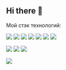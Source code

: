 ## Hi there 👋

Мой стэк технологий:

<img src="https://img.shields.io/badge/Python-1E90FF?style=for-the-badge&logo=python&logoColor=FFFF00"/> <img src="https://img.shields.io/badge/jupyter-FFFFFF?style=for-the-badge&logo=jupyter&logoColor=FFA500"/>
<img src="https://img.shields.io/badge/pandas-FFFFFF?style=for-the-badge&logo=pandas&logoColor=150458"/>
<img src="https://img.shields.io/badge/numpy-C0C0C0?style=for-the-badge&logo=numpy&logoColor=013243"/>
<img src="https://img.shields.io/badge/scipy-C0C0C0?style=for-the-badge&logo=scipy&logoColor=8CAAE6"/>
<img src="https://img.shields.io/badge/plotly-C0C0C0?style=for-the-badge&logo=plotly&logoColor=3F4F75"/>
<img src="https://img.shields.io/badge/seaborn-4169E1?style=for-the-badge&logo=seaborn&logoColor=4169E1"/>


<img src="https://img.shields.io/badge/postgresql-1E90FF?style=for-the-badge&logo=postgresql&logoColor=0000CD"/> <img src="https://img.shields.io/badge/sqlalchemy-FFFFFF?style=for-the-badge&logo=sqlalchemy&logoColor=D71F00"/>
<img src="https://img.shields.io/badge/mysql-FFA500?style=for-the-badge&logo=mysql&logoColor=4682B4"/>

<img src="https://img.shields.io/badge/НИЯУ МИФИ-000000?style=for-the-badge&logo=adidas&logoColor=FFFFFF"/>




<!--
**BaTOOsay/BaTOOsay** is a ✨ _special_ ✨ repository because its `README.md` (this file) appears on your GitHub profile.

Here are some ideas to get you started:

- 🔭 I’m currently working on ...
- 🌱 I’m currently learning ...
- 👯 I’m looking to collaborate on ...
- 🤔 I’m looking for help with ...
- 💬 Ask me about ...
- 📫 How to reach me: ...
- 😄 Pronouns: ...
- ⚡ Fun fact: ...
-->
